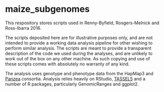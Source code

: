 # maize_subgenomes

This respository stores scripts used in Renny-Byfield, Rosgers-Melnick and Ross-Ibarra 2016. 

The scripts deposited here are for illustrative purposes only, and are not intended to provide a working data analysis pipeline for other wishing to perform similar analysis. The scripts are meant to provide a transparent description of the code we used during the analyses, and are unlikely to work out of the box on any other machine. As such copying and use of these scripts comes with absolutely no warranty of any kind.  

The analysis uses genotype and phenotype data from the HapMap3 and [Panzea]("http://www.panzea.org/") consortia. Analysis relies heavily on RStudio, [TASSEL5]("http://www.maizegenetics.net/#!tassel/c17q9") and a number of R packages, particularly GenomicRanges and ggplot2.



